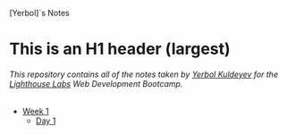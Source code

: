[Yerbol]`s Notes
# This is an H1 header (largest)
###### This repository contains all of the notes taken by [Yerbol Kuldeyev](https://github.com/yerbol021) for the [Lighthouse Labs](https://www.lighthouselabs.ca) Web Development Bootcamp.

* [Week 1](/Week_1)
  * [Day 1](/Week_1/Day_1)